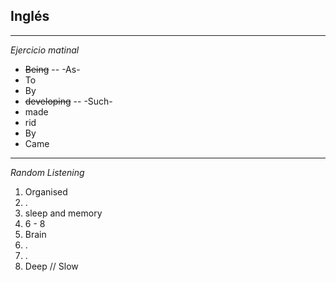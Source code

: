 ## Inglés
---
_Ejercicio matinal_
- ~~Being~~ -- -As-
- To
- By
- ~~developing~~ -- -Such-
- made
- rid
- By
- Came
---
_Random Listening_
1. Organised
2. .
3. sleep and memory
4. 6 - 8
5. Brain
6. .
7. .
8. Deep // Slow